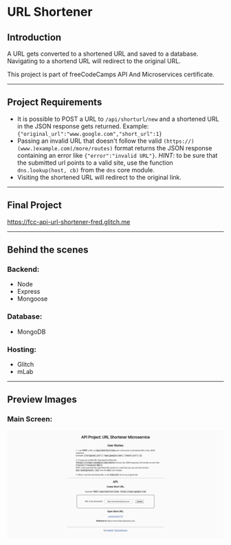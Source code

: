# URL Shortener

## Introduction
A URL gets converted to a shortened URL and saved to a database. Navigating to a shortend URL will redirect to the original URL.

This project is part of freeCodeCamps API And Microservices certificate.

***

## Project Requirements
* It is possible to POST a URL to `/api/shorturl/new` and a shortened URL in the JSON response gets returned. Example: `{"original_url":"www.google.com","short_url":1}`
* Passing an invalid URL that doesn't follow the valid `(https://)(www.)example.com(/more/routes)` format returns the JSON response containing an error like `{"error":"invalid URL"}`. *HINT*: to be sure that the submitted url points to a valid site, use the function `dns.lookup(host, cb)` from the `dns` core module.
* Visiting the shortened URL will redirect to the original link.

***

## Final Project
https://fcc-api-url-shortener-fred.glitch.me

***

## Behind the scenes
### Backend:
* Node
* Express
* Mongoose

### Database:
* MongoDB

### Hosting:
* Glitch
* mLab

***

## Preview Images
### Main Screen:
![URL Shortener](readme_images/url-shortener.png)
